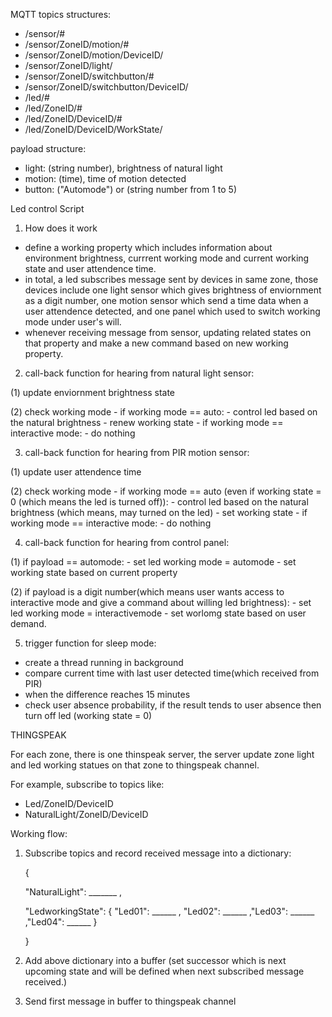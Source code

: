 MQTT topics structures:

- /sensor/#
- /sensor/ZoneID/motion/#
- /sensor/ZoneID/motion/DeviceID/
- /sensor/ZoneID/light/
- /sensor/ZoneID/switchbutton/#
- /sensor/ZoneID/switchbutton/DeviceID/
- /led/#
- /led/ZoneID/#
- /led/ZoneID/DeviceID/#
- /led/ZoneID/DeviceID/WorkState/

payload structure:

- light: (string number), brightness of natural light
- motion: (time), time of motion detected
- button: ("Automode") or (string number from 1 to 5)


Led control Script

1. How does it work
  - define a working property which includes information about environment brightness, currrent working mode and current working state and user attendence time.
  - in total, a led subscribes message sent by devices in same zone, those devices include one light sensor which gives brightness of enviornment as a digit number, one motion sensor which send a time data when a user attendence detected, and one panel which used to switch working mode under user's will.
  - whenever receiving message from sensor, updating related states on that property and make a new command based on new working property.

2. call-back function for hearing from natural light sensor:

  (1) update enviornment brightness state
  
  (2) check working mode
    - if working mode == auto:
        - control led based on the natural brightness
        - renew working state 
    - if working mode == interactive mode:
        - do nothing
    
    
3. call-back function for hearing from PIR motion sensor:
  
  (1) update user attendence time 
  
  (2) check working mode
    - if working mode == auto (even if working state = 0 (which means the led is turned off)):
      - control led based on the natural brightness (which means, may turned on the led)
      - set working state
     - if working mode == interactive mode:
        - do nothing   

4. call-back function for hearing from control panel:

  (1) if payload == automode:
    - set led working mode = automode
    - set working state based on current property
    
  (2) if payload is a digit number(which means user wants access to interactive mode and give a command about willing led brightness):
    - set led working mode = interactivemode
    - set worlomg state based on user demand.

5. trigger function for sleep mode:
  - create a thread running in background
  - compare current time with last user detected time(which received from PIR) 
  - when the difference reaches 15 minutes 
  - check user absence probability, if the result tends to user absence then turn off led (working state = 0)



THINGSPEAK 

For each zone, there is one thinspeak server, the server update zone light and led working statues on that zone to thingspeak channel.

For example, subscribe to topics like:
 - Led/ZoneID/DeviceID
 - NaturalLight/ZoneID/DeviceID
 
Working flow:

1. Subscribe topics and record received message into a dictionary:

    {
    
    "NaturalLight": _______ , 
    
    "LedworkingState": { "Led01": ______ , "Led02": ______ ,"Led03": ______ ,"Led04": ______ }

    }

2. Add above dictionary into a buffer (set successor which is next upcoming state and will be defined when next subscribed message received.)

3. Send first message in buffer to thingspeak channel












